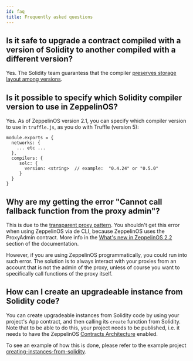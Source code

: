 ```yaml
---
id: faq
title: Frequently asked questions
---
```


## Is it safe to upgrade a contract compiled with a version of Solidity to another compiled with a different version?

Yes. The Solidity team guarantess that the compiler [preserves storage layout among versions](https://twitter.com/ethchris/status/1073692785176444928).

## Is it possible to specify which Solidity compiler version to use in ZeppelinOS?

Yes. As of ZeppelinOS version 2.1, you can specify which compiler version to use in `truffle.js`, as you do with Truffle (version 5):

```
module.exports = {
  networks: {
    ... etc ...
  },
  compilers: {
     solc: {
       version: <string>  // example:  "0.4.24" or "0.5.0"
     }
  }
}
```

## Why are my getting the error "Cannot call fallback function from the proxy admin"?

This is due to the [transparent proxy pattern](https://docs.zeppelinos.org/docs/pattern.html#transparent-proxies-and-function-clashes). You shouldn't get this error when using ZeppelinOS via de CLI, because ZeppelinOS uses the ProxyAdmin contract. More info in the [What's new in ZeppelinOS 2.2](https://docs.zeppelinos.org/docs/new_2.2.html) section of the documentation.

However, if you are using ZeppelinOS programmatically, you could run into such error. The solution is to always interact with your proxies from an account that is not the admin of the proxy, unless of course you want to specifically call functions of the proxy itself.

## How can I create an upgradeable instance from Solidity code?

You can create upgradeable instances from Solidity code by using your project's App contract, and then calling its `create` function from Solidity. Note that to be able to do this, your project needs to be published, i.e. it needs to have the ZeppelinOS [Contracts Architecture](https://docs.zeppelinos.org/docs/architecture.html) enabled.

To see an example of how this is done, please refer to the example project [creating-instances-from-solidity](https://github.com/zeppelinos/zos/tree/master/examples/creating-instances-from-solidity).
